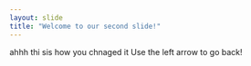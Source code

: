 ```yaml
---
layout: slide
title: "Welcome to our second slide!"
---
```

ahhh thi sis how you chnaged it
Use the left arrow to go back!
